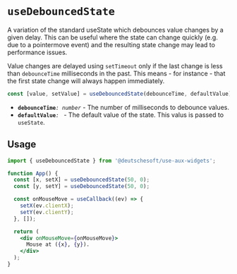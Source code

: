 # `useDebouncedState`

A variation of the standard useState which debounces value changes by a given
delay. This can be useful where the state can change quickly (e.g. due to a
pointermove event) and the resulting state change may lead to performance
issues.

Value changes are delayed using `setTimeout` only if the last change is less
than `debounceTime` milliseconds in the past. This means - for instance -
that the first state change will always happen immediately.

```ts
const [value, setValue] = useDebouncedState(debounceTime, defaultValue);
```

- **`debounceTime`**_`: number`_ - The number of milliseconds to debounce
  values.
- **`defaultValue`**_`: `_ - The default value of the state. This valus is
  passed to `useState`.

## Usage

```jsx
import { useDebouncedState } from '@deutschesoft/use-aux-widgets';

function App() {
  const [x, setX] = useDebouncedState(50, 0);
  const [y, setY] = useDebouncedState(50, 0);

  const onMouseMove = useCallback((ev) => {
    setX(ev.clientX);
    setY(ev.clientY);
  }, []);

  return (
    <div onMouseMove={onMouseMove}>
      Mouse at ({x}, {y}).
    </div>
  );
}
```
